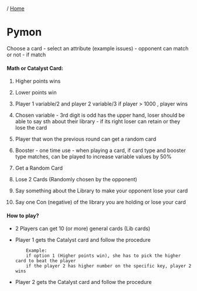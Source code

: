 / [Home](index.md)

# Pymon

Choose a card - select an attribute (example issues) - opponent can match or not - if match

#### Math or Catalyst Card:
  1. Higher points wins 
  
  2. Lower points win 
  
  3. Player 1 variable/2 and player 2 variable/3 if player > 1000 , player wins
  
  4. Chosen variable - 3rd digit is odd has the upper hand, loser should be able to say sth about their library 
    - if its right loser can retain or they lose the card
  
  5. Player that won the previous round can get a random card
  
  6. Booster - one time use - when playing a card, if card type and booster type matches, can be played to increase variable values by 50%

  07. Get a Random Card

  08. Lose 2 Cards (Randomly chosen by the opponent)

  09. Say something about the Library to make your opponent lose your card

  10. Say one Con (negative) of the library you are holding or lose your card



#### How to play?
 - 2 Players can get 10 (or more) general cards (Lib cards)

 - Player 1 gets the Catalyst card and follow the procedure
    ```
 		Example:
 		if option 1 (Higher points win), she has to pick the higher card to beat the player
 		if the player 2 has higher number on the specific key, player 2 wins
    ```

 - Player 2 gets the Catalyst card and follow the procedure

  